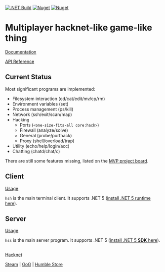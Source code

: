 [![.NET Build](https://github.com/The-Council-of-Wills/HacknetSharp/workflows/.NET%20Build/badge.svg)](https://github.com/The-Council-of-Wills/HacknetSharp/actions?workflow=.NET+Build)
[![Nuget](https://img.shields.io/nuget/v/HacknetSharp?label=HacknetSharp&logo=Nuget)](https://www.nuget.org/packages/HacknetSharp/)
[![Nuget](https://img.shields.io/nuget/v/HacknetSharp.Server?label=HacknetSharp.Server&logo=Nuget)](https://www.nuget.org/packages/HacknetSharp.Server/)

# Multiplayer hacknet-like game-like thing

[Documentation](https://the-council-of-wills.github.io/HacknetSharp/articles/intro.html)

[API Reference](https://the-council-of-wills.github.io/HacknetSharp/api/index.html)

## Current Status

Most significant programs are implemented:
* Filesystem interaction (cd/cat/edit/mv/cp/rm)
* Environment variables (set)
* Process management (ps/kill)
* Network (ssh/exit/scan/map)
* Hacking
  - Ports (`<one-size-fits-all core:hack>`)
  - Firewall (analyze/solve)
  - General (probe/porthack)
  - Proxy (shell/overload/trap)
* Utility (echo/help/login/acc)
* Chatting (chatd/chat/c)

There are still some features missing, listed on the
[MVP project board](https://github.com/The-Council-of-Wills/HacknetSharp/projects/1).

## Client
[Usage](docfx_project/articles/usage-client.md)

`hsh` is the main terminal client. It supports .NET 5
([install .NET 5 runtime here](https://dotnet.microsoft.com/download/dotnet/5.0)).

## Server
[Usage](docfx_project/articles/usage-server.md)

`hss` is the main server program. It supports .NET 5
([install .NET 5 **SDK** here](https://dotnet.microsoft.com/download/dotnet/5.0)).

##

[Hacknet](http://hacknet-os.com/)

[Steam](https://store.steampowered.com/app/365450/Hacknet) | [GoG](https://www.gog.com/game/hacknet) | [Humble Store](https://www.gog.com/game/hacknet)
